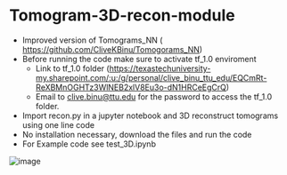 # Tomogram-3D-recon-module
- Improved version of Tomograms_NN ( https://github.com/CliveKBinu/Tomogorams_NN)
- Before running the code make sure to activate tf_1.0 enviroment
  - Link to  tf_1.0 folder (https://texastechuniversity-my.sharepoint.com/:u:/g/personal/clive_binu_ttu_edu/EQCmRt-ReXBMnOGHTz3WlNEB2xlV8Eu3o-dN1HRCeEgCrQ)
  - Email to clive.binu@ttu.edu for the password to access the tf_1.0 folder.
- Import recon.py in a jupyter notebook and 3D reconstruct tomograms using one line code
- No installation necessary, download the files and run the code
- For Example code see test_3D.ipynb

![image](https://user-images.githubusercontent.com/63173077/155897970-71a956e4-edf8-4251-af3d-e35c13de79de.png)
